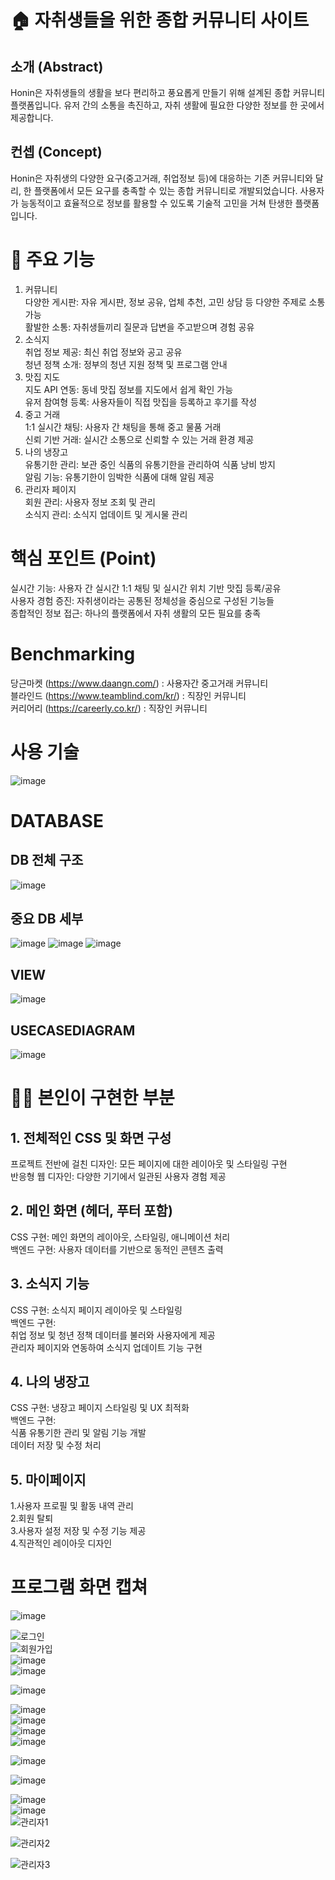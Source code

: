 # 🏠 자취생들을 위한 종합 커뮤니티 사이트

## 소개 (Abstract)
Honin은 자취생들의 생활을 보다 편리하고 풍요롭게 만들기 위해 설계된 종합 커뮤니티 플랫폼입니다. 유저 간의 소통을 촉진하고, 자취 생활에 필요한 다양한 정보를 한 곳에서 제공합니다.

## 컨셉 (Concept)
Honin은 자취생의 다양한 요구(중고거래, 취업정보 등)에 대응하는 기존 커뮤니티와 달리, 한 플랫폼에서 모든 요구를 충족할 수 있는 종합 커뮤니티로 개발되었습니다. 사용자가 능동적이고 효율적으로 정보를 활용할 수 있도록 기술적 고민을 거쳐 탄생한 플랫폼입니다.

# 📌 주요 기능
1. 커뮤니티<br />
다양한 게시판: 자유 게시판, 정보 공유, 업체 추천, 고민 상담 등 다양한 주제로 소통 가능<br />
활발한 소통: 자취생들끼리 질문과 답변을 주고받으며 경험 공유<br />
2. 소식지<br />
취업 정보 제공: 최신 취업 정보와 공고 공유<br />
청년 정책 소개: 정부의 청년 지원 정책 및 프로그램 안내<br />
3. 맛집 지도<br />
지도 API 연동: 동네 맛집 정보를 지도에서 쉽게 확인 가능<br />
유저 참여형 등록: 사용자들이 직접 맛집을 등록하고 후기를 작성<br />
4. 중고 거래<br />
1:1 실시간 채팅: 사용자 간 채팅을 통해 중고 물품 거래<br />
신뢰 기반 거래: 실시간 소통으로 신뢰할 수 있는 거래 환경 제공<br />
5. 나의 냉장고<br />
유통기한 관리: 보관 중인 식품의 유통기한을 관리하여 식품 낭비 방지<br />
알림 기능: 유통기한이 임박한 식품에 대해 알림 제공<br />
6. 관리자 페이지<br />
회원 관리: 사용자 정보 조회 및 관리<br />
소식지 관리: 소식지 업데이트 및 게시물 관리<br />

# 핵심 포인트 (Point)
실시간 기능: 사용자 간 실시간 1:1 채팅 및 실시간 위치 기반 맛집 등록/공유<br />
사용자 경험 증진: 자취생이라는 공통된 정체성을 중심으로 구성된 기능들<br />
종합적인 정보 접근: 하나의 플랫폼에서 자취 생활의 모든 필요를 충족

# Benchmarking
당근마켓 (https://www.daangn.com/) : 사용자간 중고거래 커뮤니티<br />
블라인드 (https://www.teamblind.com/kr/) : 직장인 커뮤니티<br />
커리어리 (https://careerly.co.kr/) : 직장인 커뮤니티

# 사용 기술
![image](https://github.com/user-attachments/assets/85f2dfc2-f63d-4b5d-87af-a1faab1c946d)

# DATABASE
## DB 전체 구조
![image](https://github.com/user-attachments/assets/9c8e5e49-4978-49a2-bef7-fdfa187c43ff)

## 중요 DB 세부
![image](https://github.com/user-attachments/assets/33d438aa-ab6b-433b-9af8-400dd9d192d4)
![image](https://github.com/user-attachments/assets/5f1b8276-e646-48fb-9df1-8f993d81a821)
![image](https://github.com/user-attachments/assets/7a105eb9-6a00-450d-9f9e-ca6f66a106e2)

## VIEW
![image](https://github.com/user-attachments/assets/44c1f6c2-ed19-416d-984c-0aa4d0dafffe)

## USECASEDIAGRAM
![image](https://github.com/user-attachments/assets/e648c2aa-c8ec-4c33-b5c7-c84b2f342de3)

# 👨‍💻 본인이 구현한 부분<br />
## 1. 전체적인 CSS 및 화면 구성<br />
프로젝트 전반에 걸친 디자인: 모든 페이지에 대한 레이아웃 및 스타일링 구현<br />
반응형 웹 디자인: 다양한 기기에서 일관된 사용자 경험 제공<br />

## 2. 메인 화면 (헤더, 푸터 포함)<br />
CSS 구현: 메인 화면의 레이아웃, 스타일링, 애니메이션 처리<br />
백엔드 구현: 사용자 데이터를 기반으로 동적인 콘텐츠 출력<br />

## 3. 소식지 기능<br />
CSS 구현: 소식지 페이지 레이아웃 및 스타일링<br />
백엔드 구현:<br />
취업 정보 및 청년 정책 데이터를 불러와 사용자에게 제공<br />
관리자 페이지와 연동하여 소식지 업데이트 기능 구현<br />

## 4. 나의 냉장고<br />
CSS 구현: 냉장고 페이지 스타일링 및 UX 최적화<br />
백엔드 구현:<br />
식품 유통기한 관리 및 알림 기능 개발<br />
데이터 저장 및 수정 처리<br />

## 5. 마이페이지<br />
1.사용자 프로필 및 활동 내역 관리<br />
2.회원 탈퇴<br />
3.사용자 설정 저장 및 수정 기능 제공<br />
4.직관적인 레이아웃 디자인<br />

# 프로그램 화면 캡쳐
![image](https://github.com/user-attachments/assets/3a74f24d-125d-470a-8009-25e703f0bea3)

![로그인](https://github.com/user-attachments/assets/55b8e03a-9a69-4a07-bdb1-2acc7d9d97d6)
<br />
![회원가입](https://github.com/user-attachments/assets/1281e8e1-1a7f-4261-8a02-be35b276fc75)
<br />
![image](https://github.com/user-attachments/assets/5b2825d6-76f7-413e-8113-be5379596b5c)
<br />
![image](https://github.com/user-attachments/assets/0634ef47-c25b-44d9-bc24-9f0698308fdd)

![image](https://github.com/user-attachments/assets/0df69d2c-9254-4ca1-9fc2-fa1a4fad5709)

![image](https://github.com/user-attachments/assets/ca779f8e-4246-4b18-bd61-bb7a114f93ed)
<br />
![image](https://github.com/user-attachments/assets/832929f8-5859-46a6-950b-a228602dff87)
<br />
![image](https://github.com/user-attachments/assets/e2b251ad-ab23-440b-b7bf-ef91b08b9251)
<br />
![image](https://github.com/user-attachments/assets/6ca90c95-b939-4a75-8b50-e2af47f35a70)

![image](https://github.com/user-attachments/assets/ac4626a3-66af-4fc4-b446-9849b41753ab)

![image](https://github.com/user-attachments/assets/423e7a8b-a0f9-4bc6-8958-43bb772e4b91)

![image](https://github.com/user-attachments/assets/08e9baf2-68e7-45b6-86ae-3c35bdfaf62f)
<br />
![image](https://github.com/user-attachments/assets/f4de88e3-df15-4871-9252-3064ea19a90d)
<br />
![관리자1](https://github.com/user-attachments/assets/ff0125d2-c9a8-46a9-94ef-9cbc62a1691d)

![관리자2](https://github.com/user-attachments/assets/a686c75a-a68f-4c8a-9a3f-0960965809bd)

![관리자3](https://github.com/user-attachments/assets/119251ed-80f3-4091-96b3-fc323c77edef)

















